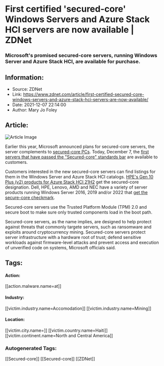 # First certified 'secured-core' Windows Servers and Azure Stack HCI servers are now available | ZDNet
### Microsoft's promised secured-core servers, running Windows Server and Azure Stack HCI, are available for purchase.

## Information:
+ Source: ZDNet
+ Link: https://www.zdnet.com/article/first-certified-secured-core-windows-servers-and-azure-stack-hci-servers-are-now-available/
+ Date: 2021-12-07 22:14:00
+ Author: Mary Jo Foley


## Article:
![Article Image](https://www.zdnet.com/a/img/resize/79b71f1e47601efb51ebe658526197e64e3fcc99/2021/12/07/2cdfd657-9aeb-4bb1-973c-6753676cf18a/securedcoreservers.jpg?width=770&height=578&fit=crop&auto=webp)

Earlier this year, Microsoft announced plans for secured-core servers, the server complements to [secured-core PCs](https://www.zdnet.com/article/windows-10-security-microsoft-reveals-secured-core-to-block-firmware-attacks/). Today, December 7, the [first servers that have passed the "Secured-core" standards bar](https://www.microsoft.com/security/blog/2021/12/07/new-secured-core-servers-are-now-available-from-the-microsoft-ecosystem-to-help-secure-your-infrastructure/) are available to customers.   
   
Customers interested in the new secured-core servers can find listings for them in the Windows Server and Azure Stack HCI catalogs. [HPE's Gen 10 Plus (v2) products for Azure Stack HCI 21H2](https://hcicatalog.azurewebsites.net/#/catalog?FeatureSupported=securedCoreServer) get the secured-core designation. Dell, HPE, Lenovo, AMD and NEC have a variety of server products running Windows Server 2016, 2019 and/or 2022 that [get the secure-core checkmark](https://www.windowsservercatalog.com/results.aspx?&bCatID=1333&cpID=0&avc=10&ava=0&avt=0&avq=140&OR=1&PGS=25&PG=1).  
   
Secured-core servers use the Trusted Platform Module (TPM) 2.0 and secure boot to make sure only trusted components load in the boot path.   
   
Secured-core servers, as the name implies, are designed to help protect against threats that commonly targete servers, such as ransomware and exploits around cryptocurrency mining. Secured-core servers protect server infrastructure with a hardware root of trust; defend sensitive workloads against firmware-level attacks and prevent access and execution of unverified code on systems, Microsoft officials said.





## Tags:

#### Action:
[[action.malware.name=at]]

#### Industry:
[[victim.industry.name=Accomodation]] [[victim.industry.name=Mining]]

#### Location:
[[victim.city.name=]] [[victim.country.name=Haiti]] [[victim.continent.name=North and Central America]]

### Autogenerated Tags:
[[Secured-core]] [[Secured-core]] [[ZDNet]]

